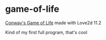 # game-of-life
[Conway's Game of Life](https://en.wikipedia.org/wiki/Conway%27s_Game_of_Life) made with Love2d 11.2

Kind of my first full program, that's cool
